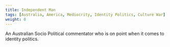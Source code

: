 ```yaml
---
title: Independent Man
tags: [Australia, America, Mediocrity, Identity Politics, Culture War]
weight: 0
---
```


An Australian Socio Political commentator who is on point when it comes to identity politics.
